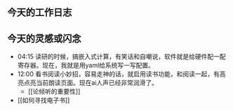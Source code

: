 ## 今天的工作日志

## 今天的灵感或闪念

- 04:15 读研的时候，搞嵌入式计算，有笑话和自嘲说，软件就是给硬件配一配寄存器。现在，我就是用yaml给系统写一写配置。
- 12:00 看书阅读小妙招，容易走神的话，就启用读书功能，和阅读一起，有高亮点亮当前朗读页面。现在ai人声已经非常润滑了。
	- [[论倾听的重要性]]
- [[如何寻找电子书]]
